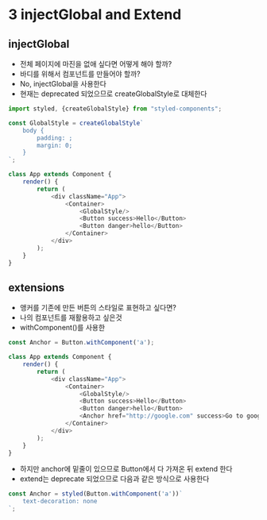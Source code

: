 # 3 injectGlobal and Extend

## injectGlobal
- 전체 페이지에 마진을 없애 싶다면 어떻게 해야 할까?
- 바디를 위해서 컴포넌트를 만들어야 할까?
- No, injectGlobal을 사용한다
- 현재는 deprecated 되었으므로 createGlobalStyle로 대체한다

```javascript
import styled, {createGlobalStyle} from "styled-components";

const GlobalStyle = createGlobalStyle`
    body {
        padding: ;
        margin: 0;
    }
`;

class App extends Component {
    render() {
        return (
            <div className="App">
                <Container>
                    <GlobalStyle/>
                    <Button success>Hello</Button>
                    <Button danger>hello</Button>
                </Container>
            </div>
        );
    }
}
```

## extensions
- 앵커를 기존에 만든 버튼의 스타일로 표현하고 싶다면?
- 나의 컴포넌트를 재활용하고 싶은것
- withComponent()를 사용한

```javascript
const Anchor = Button.withComponent('a');

class App extends Component {
    render() {
        return (
            <div className="App">
                <Container>
                    <GlobalStyle/>
                    <Button success>Hello</Button>
                    <Button danger>hello</Button>
                    <Anchor href="http://google.com" success>Go to google</Anchor>
                </Container>
            </div>
        );
    }
}
```

- 하지만 anchor에 밑줄이 있으므로 Button에서 다 가져온 뒤 extend 한다
- extend는 deprecate 되었으므로 다음과 같은 방식으로 사용한다

```javascript
const Anchor = styled(Button.withComponent('a'))`
    text-decoration: none
`;
```
